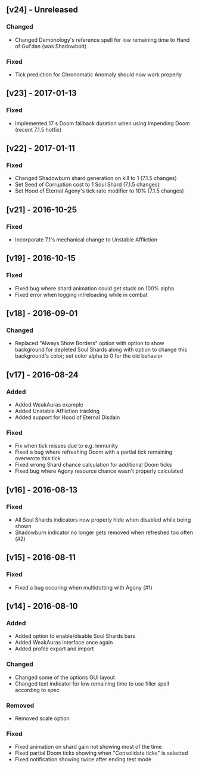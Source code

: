 ## [v24] - Unreleased
### Changed
- Changed Demonology's reference spell for low remaining time to Hand of Gul'dan (was Shadowbolt)

### Fixed
- Tick prediction for Chronomatic Anomaly should now work properly

## [v23] - 2017-01-13
### Fixed
- Implemented 17 s Doom fallback duration when using Impending Doom (recent 7.1.5 hotfix)

## [v22] - 2017-01-11
### Fixed
- Changed Shadowburn shard generation on kill to 1 (7.1.5 changes)
- Set Seed of Corruption cost to 1 Soul Shard (7.1.5 changes)
- Set Hood of Eternal Agony's tick rate modifier to 10% (7.1.5 changes)

## [v21] - 2016-10-25
### Fixed
- Incorporate 7.1's mechanical change to Unstable Affliction

## [v19] - 2016-10-15
### Fixed
- Fixed bug where shard animation could get stuck on 100% alpha
- Fixed error when logging in/reloading while in combat

## [v18] - 2016-09-01
### Changed
- Replaced "Always Show Borders" option with option to show background for depleted Soul Shards along with option to change this background's color; set color alpha to 0 for the old behavior

## [v17] - 2016-08-24
### Added
- Added WeakAuras example
- Added Unstable Affliction tracking
- Added support for Hood of Eternal Disdain

### Fixed
- Fix when tick misses due to e.g. immunity
- Fixed a bug where refreshing Doom with a partial tick remaining overwrote this tick
- Fixed wrong Shard chance calculation for additional Doom ticks
- Fixed bug where Agony resource chance wasn't properly calculated

## [v16] - 2016-08-13
### Fixed
- All Soul Shards indicators now properly hide when disabled while being shown
- Shadowburn indicator no longer gets removed when refreshed too often (#2)

## [v15] - 2016-08-11
### Fixed
- Fixed a bug occuring when multidotting with Agony (#1)

## [v14] - 2016-08-10
### Added
- Added option to enable/disable Soul Shards bars
- Added WeakAuras interface once again
- Added profile export and import

### Changed
- Changed some of the options GUI layout
- Changed text indicator for low remaining time to use filler spell according to spec

### Removed
- Removed scale option

### Fixed
- Fixed animation on shard gain not showing most of the time
- Fixed partial Doom ticks showing when "Consolidate ticks" is selected
- Fixed notification showing twice after ending test mode
